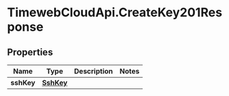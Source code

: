 # TimewebCloudApi.CreateKey201Response

## Properties

Name | Type | Description | Notes
------------ | ------------- | ------------- | -------------
**sshKey** | [**SshKey**](SshKey.md) |  | 


